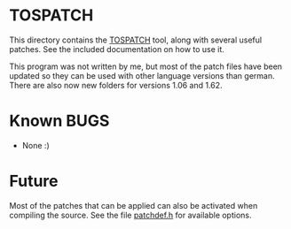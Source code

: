 # TOSPATCH

This directory contains the [TOSPATCH](https://github.com/markusheiden/tospatch) tool, along with
several useful patches. See the included documentation
on how to use it.

This program was not written by me, but most of the
patch files have been updated so they can be used with
other language versions than german. There are also
now new folders for versions 1.06 and 1.62.

# Known BUGS

 * None :)

# Future

Most of the patches that can be applied can also be activated when
compiling the source. See the file
[patchdef.h](/common/patchdef.h) for available options.

